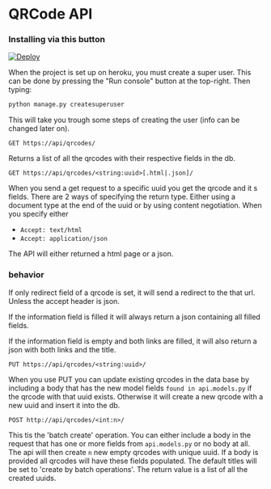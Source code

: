# QRCode API

### Installing via this button

[![Deploy](https://www.herokucdn.com/deploy/button.svg)](https://heroku.com/deploy?template=https://github.com/lab9k/generic-qr-toolkit-ghent&env[DJANGO_SETTINGS_MODULE]=QRcodeAPI.settings.production)

When the project is set up on heroku, you must create a super user. This can be done by pressing the "Run console" button at the top-right. Then typing:
```bash
python manage.py createsuperuser
```
This will take you trough some steps of creating the user (info can be changed later on).

```http request
GET https://api/qrcodes/
```
Returns a list of all the qrcodes with their respective fields in the db.

```http request
GET https://api/qrcodes/<string:uuid>[.html|.json]/
```
When you send a get request to a specific uuid you get the qrcode and it
s fields. There are 2 ways of specifying the return type. Either using a document type at the end of the uuid or by using content negotiation.
When you specify either 

- ```Accept: text/html```
- ```Accept: application/json```

The API will either returned a html page or a json.

### behavior
If only redirect field of a qrcode is set, it will send a redirect to the that url. Unless the accept header is json.

If the information field is filled it will always return a json containing all filled fields.

If the information field is empty and both links are filled, it will also return a json with both links and the title.

```http request
PUT https://api/qrcodes/<string:uuid>/
```
When you use PUT you can update existing qrcodes in the data base by including
a body that has the new model fields ``found in api.models.py`` 
if the qrcode with that uuid exists. Otherwise it will create a new qrcode with a new uuid and insert it into the db.
```http request
POST http://api/qrcodes/<int:n>/
```
This tis the 'batch create' operation. You can either include a 
body in the request that has one or more fields from ``api.models.py`` or no body at all.
The api will then create `n` new empty qrcodes with unique uuid. If a body is 
provided all qrcodes will have these fields populated. The default titles will be set to 
'create by batch operations'. The return value is a list of all the created uuids.

